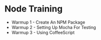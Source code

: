 # Node Training

- Warmup 1 - Create An NPM Package
- Warmup 2 - Setting Up Mocha For Testing
- Warmup 3 - Using CoffeeScript